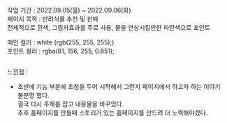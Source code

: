 
작업 기간 : 2022.09.05(월) ~ 2022.09.06(화)<br>
페이지 목적 : 반려식물 추천 및 판매<br>
전체적으로 흰색, 그림자효과를 주로 사용, 물을 연상시킬만한 파란색으로 포인트  

<p>
메인 컬러 : white (rgb(255, 255, 255);) <br>
포인트 컬러 : rgba(81, 156, 255, 0.851); <br>  
</p>

<img>
















느낀점 : 

- 초반에 기능 부분에 초첨을 두어 시작해서 그런지 페이지에서 하고자 하는 이야기 불분명 했다. <br>
  결국 다시 주제를 잡고 내용물을 바꾸었다. <br> 
  추후 홈페이지를 만들때 스토리가 있는 홈페이지를 만드려 더 노력해야겠다.
